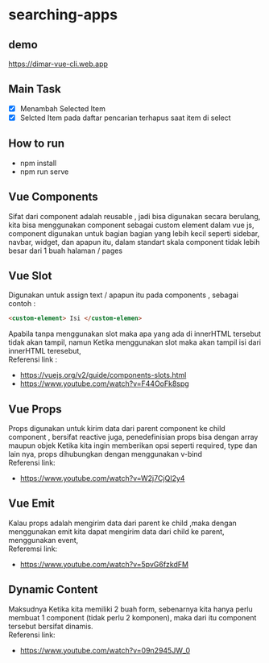 # searching-apps
## demo
https://dimar-vue-cli.web.app

## Main Task
- [x] Menambah Selected Item
- [x] Selcted Item pada daftar pencarian terhapus saat item di select

## How to run
- npm install
- npm run serve

## Vue Components
Sifat dari component adalah reusable , jadi bisa digunakan secara berulang, kita bisa menggunakan component sebagai custom element dalam vue js, component digunakan untuk bagian bagian yang lebih kecil seperti sidebar, navbar, widget, dan apapun itu, dalam standart skala component tidak lebih besar dari 1 buah halaman / pages

## Vue Slot
Digunakan untuk assign text / apapun itu pada components , sebagai contoh :
```html
<custom-element> Isi </custom-elemen>
```
Apabila tanpa menggunakan slot maka apa yang ada di innerHTML tersebut tidak akan tampil, namun Ketika menggunakan slot maka akan tampil isi dari innerHTML teresebut, \
Referensi link :
- https://vuejs.org/v2/guide/components-slots.html
- https://www.youtube.com/watch?v=F44OoFk8spg

## Vue Props
Props digunakan untuk kirim data dari parent component ke child component , bersifat reactive juga, penedefinisian props bisa dengan array maupun objek Ketika kita ingin memberikan opsi seperti required, type dan lain nya, props dihubungkan dengan menggunakan v-bind \
Referensi link: 
- https://www.youtube.com/watch?v=W2j7CjQI2y4

## Vue Emit
Kalau props adalah mengirim data dari parent ke child ,maka dengan menggunakan emit kita dapat mengirim data dari child ke parent, menggunakan event, \
Referemsi link:
- https://www.youtube.com/watch?v=5pvG6fzkdFM

## Dynamic Content
Maksudnya Ketika kita memiliki 2 buah form, sebenarnya kita hanya perlu membuat 1 component (tidak perlu 2 komponen), maka dari itu component tersebut bersifat dinamis. \
Referensi link: 
- https://www.youtube.com/watch?v=09n2945JW_0
